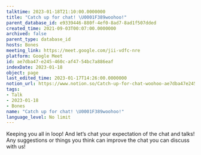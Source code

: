 ```yaml
---
talktime: 2023-01-18T21:10:00.0000000
title: "Catch up for chat! \U0001F389woohoo!"
parent_database_id: e9339446-880f-4ef0-8ad7-8ad1f507dded
created_time: 2021-09-03T00:07:00.0000000
archived: false
parent_type: database_id
hosts: Bones
meeting_link: https://meet.google.com/jii-vdfc-nre
platform: Google Meet
id: ae7dba47-e245-460c-af47-54bc7a886eaf
indexDate: 2023-01-18
object: page
last_edited_time: 2023-01-17T14:26:00.0000000
notion_url: https://www.notion.so/Catch-up-for-chat-woohoo-ae7dba47e245460caf4754bc7a886eaf
tags:
- Talk
- 2023-01-18
- Bones
name: "Catch up for chat! \U0001F389woohoo!"
language_level: No limit
---
```


Keeping you all in loop! And let’s chat your expectation of the chat and talks!
Any suggestions or things you think can improve the chat you can discuss with us!





